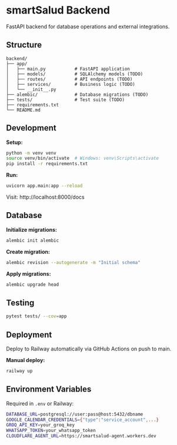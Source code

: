 # smartSalud Backend

FastAPI backend for database operations and external integrations.

## Structure

```
backend/
├── app/
│   ├── main.py           # FastAPI application
│   ├── models/           # SQLAlchemy models (TODO)
│   ├── routes/           # API endpoints (TODO)
│   ├── services/         # Business logic (TODO)
│   └── __init__.py
├── alembic/              # Database migrations (TODO)
├── tests/                # Test suite (TODO)
├── requirements.txt
└── README.md
```

## Development

**Setup:**

```bash
python -m venv venv
source venv/bin/activate  # Windows: venv\Scripts\activate
pip install -r requirements.txt
```

**Run:**

```bash
uvicorn app.main:app --reload
```

Visit: http://localhost:8000/docs

## Database

**Initialize migrations:**

```bash
alembic init alembic
```

**Create migration:**

```bash
alembic revision --autogenerate -m "Initial schema"
```

**Apply migrations:**

```bash
alembic upgrade head
```

## Testing

```bash
pytest tests/ --cov=app
```

## Deployment

Deploy to Railway automatically via GitHub Actions on push to main.

**Manual deploy:**

```bash
railway up
```

## Environment Variables

Required in `.env` or Railway:

```bash
DATABASE_URL=postgresql://user:pass@host:5432/dbname
GOOGLE_CALENDAR_CREDENTIALS={"type":"service_account",...}
GROQ_API_KEY=your_groq_key
WHATSAPP_TOKEN=your_whatsapp_token
CLOUDFLARE_AGENT_URL=https://smartsalud-agent.workers.dev
```
